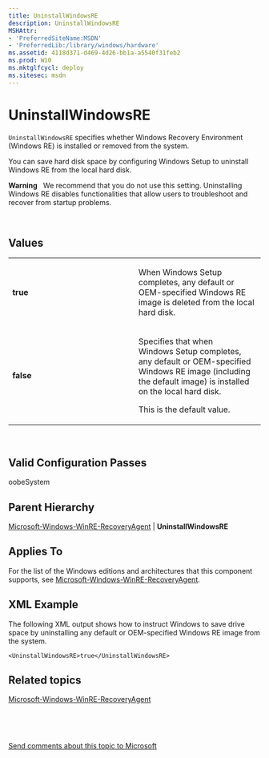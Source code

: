 ```yaml
---
title: UninstallWindowsRE
description: UninstallWindowsRE
MSHAttr:
- 'PreferredSiteName:MSDN'
- 'PreferredLib:/library/windows/hardware'
ms.assetid: 4118d371-d469-4d26-bb1a-a5540f31feb2
ms.prod: W10
ms.mktglfcycl: deploy
ms.sitesec: msdn
---
```


# UninstallWindowsRE


`UninstallWindowsRE` specifies whether Windows Recovery Environment (Windows RE) is installed or removed from the system.

You can save hard disk space by configuring Windows Setup to uninstall Windows RE from the local hard disk.

**Warning**  
We recommend that you do not use this setting. Uninstalling Windows RE disables functionalities that allow users to troubleshoot and recover from startup problems.

 

## Values


<table>
<colgroup>
<col width="50%" />
<col width="50%" />
</colgroup>
<tbody>
<tr class="odd">
<td><p><strong>true</strong></p></td>
<td><p>When Windows Setup completes, any default or OEM-specified Windows RE image is deleted from the local hard disk.</p></td>
</tr>
<tr class="even">
<td><p><strong>false</strong></p></td>
<td><p>Specifies that when Windows Setup completes, any default or OEM-specified Windows RE image (including the default image) is installed on the local hard disk.</p>
<p>This is the default value.</p></td>
</tr>
</tbody>
</table>

 

## Valid Configuration Passes


oobeSystem

## Parent Hierarchy


[Microsoft-Windows-WinRE-RecoveryAgent](microsoft-windows-winre-recoveryagent-win7-microsoft-windows-winre-recoveryagent.md) | **UninstallWindowsRE**

## Applies To


For the list of the Windows editions and architectures that this component supports, see [Microsoft-Windows-WinRE-RecoveryAgent](microsoft-windows-winre-recoveryagent-win7-microsoft-windows-winre-recoveryagent.md).

## XML Example


The following XML output shows how to instruct Windows to save drive space by uninstalling any default or OEM-specified Windows RE image from the system.

``` syntax
<UninstallWindowsRE>true</UninstallWindowsRE>
```

## Related topics


[Microsoft-Windows-WinRE-RecoveryAgent](microsoft-windows-winre-recoveryagent-win7-microsoft-windows-winre-recoveryagent.md)

 

 

[Send comments about this topic to Microsoft](mailto:wsddocfb@microsoft.com?subject=Documentation%20feedback%20%5Bp_unattend\p_unattend%5D:%20UninstallWindowsRE%20%20RELEASE:%20%2810/3/2016%29&body=%0A%0APRIVACY%20STATEMENT%0A%0AWe%20use%20your%20feedback%20to%20improve%20the%20documentation.%20We%20don't%20use%20your%20email%20address%20for%20any%20other%20purpose,%20and%20we'll%20remove%20your%20email%20address%20from%20our%20system%20after%20the%20issue%20that%20you're%20reporting%20is%20fixed.%20While%20we're%20working%20to%20fix%20this%20issue,%20we%20might%20send%20you%20an%20email%20message%20to%20ask%20for%20more%20info.%20Later,%20we%20might%20also%20send%20you%20an%20email%20message%20to%20let%20you%20know%20that%20we've%20addressed%20your%20feedback.%0A%0AFor%20more%20info%20about%20Microsoft's%20privacy%20policy,%20see%20http://privacy.microsoft.com/default.aspx. "Send comments about this topic to Microsoft")





